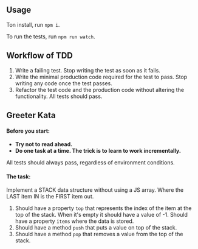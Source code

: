 ## Usage

Ton install, run `npm i`.

To run the tests, run `npm run watch`.

## Workflow of TDD

1. Write a failing test. Stop writing the test as soon as it fails.
2. Write the minimal production code required for the test to pass. Stop writing any code once the test passes.
3. Refactor the test code and the production code without altering the functionality. All tests should pass.

## Greeter Kata

#### Before you start:

- **Try not to read ahead.**
- **Do one task at a time. The trick is to learn to work incrementally.**

All tests should always pass, regardless of environment conditions.

#### The task:

Implement a STACK data structure without using a JS array. Where the LAST item IN is the FIRST item out.

1. Should have a property `top` that represents the index of the item at the top of the stack. When it's empty it should have a value of -1. Should have a property `items` where the data is stored.
2. Should have a method `push` that puts a value on top of the stack.
3. Should have a method `pop` that removes a value from the top of the stack.
